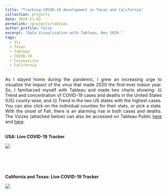 ```yaml
---
title: "Tracking COVID-19 development in Texas and California"
collection: projects
date: 2020-11-02
permalink: /projects/tableau
author_profile: false
excerpt: "Data Visualization with Tableau, Nov 2020."
tags:
  - Viz
  - Texas
  - Tableau
  - COVID-19
  - Coronavirus
  - California
---
```


<!-- Short Summary
====== -->

<div style="text-align: justify">
As I stayed home during the pandemic, I grew an increasing urge to visualize the impact of the virus that made 2020 the first-ever indoor year. So, I familiarzed myself with Tableau and made two charts showing: (i) Trend and concentration of COVID-19 cases and deaths in the United States (US) county-wise, and (i) Trend in the two US states with the highest cases. You can also click on the individual counties for their stats, or pick a state. With the onset of Fall, there is an alarming rise in both cases and deaths. The Vizzes (attached below) can also be accessed on Tableau Public <a href="https://public.tableau.com/views/CaliforniaCOVID-19Tracker/Dashboard1?:language=en&:retry=yes&:display_count=y&:origin=viz_share_link">here</a> and <a href="https://public.tableau.com/views/CaliforniaandTexasLiveCOVID-19Tracker/Dashboard1?:language=en&:display_count=y&publish=yes&:origin=viz_share_link">here</a>. <br><br>
<!-- A separate Viz showed impact on hospitals, particularly ICU demand. Used the <a href="https://data.ca.gov/dataset/covid-19-hospital-data">database</a> from California Open Data Portal. <br><br> -->
</div>

<b>USA: Live COVID-19 Tracker</b>
<div>
<div class='tableauPlaceholder' id='viz1604546435593' style='position: relative'><noscript><a href='#'><img alt=' ' src='https:&#47;&#47;public.tableau.com&#47;static&#47;images&#47;Ca&#47;CaliforniaCOVID-19Tracker&#47;Dashboard1&#47;1_rss.png' style='border: none' /></a></noscript><object class='tableauViz'  style='display:none;'><param name='host_url' value='https%3A%2F%2Fpublic.tableau.com%2F' /> <param name='embed_code_version' value='3' /> <param name='site_root' value='' /><param name='name' value='CaliforniaCOVID-19Tracker&#47;Dashboard1' /><param name='tabs' value='no' /><param name='toolbar' value='yes' /><param name='static_image' value='https:&#47;&#47;public.tableau.com&#47;static&#47;images&#47;Ca&#47;CaliforniaCOVID-19Tracker&#47;Dashboard1&#47;1.png' /> <param name='animate_transition' value='yes' /><param name='display_static_image' value='yes' /><param name='display_spinner' value='yes' /><param name='display_overlay' value='yes' /><param name='display_count' value='yes' /><param name='language' value='en' /></object></div>                <script type='text/javascript'>                    var divElement = document.getElementById('viz1604546435593');                    var vizElement = divElement.getElementsByTagName('object')[0];                    if ( divElement.offsetWidth > 800 ) { vizElement.style.width='1150px';vizElement.style.height='727px';} else if ( divElement.offsetWidth > 500 ) { vizElement.style.width='1150px';vizElement.style.height='727px';} else { vizElement.style.width='100%';vizElement.style.height='877px';}                     var scriptElement = document.createElement('script');                    scriptElement.src = 'https://public.tableau.com/javascripts/api/viz_v1.js';                    vizElement.parentNode.insertBefore(scriptElement, vizElement);                </script>
</div>

<br><br> <br><br>
<b>California and Texas: Live COVID-19 Tracker</b>
<div>
<div class='tableauPlaceholder' id='viz1607914749839' style='position: relative'><noscript><a href='#'><img alt=' ' src='https:&#47;&#47;public.tableau.com&#47;static&#47;images&#47;Ca&#47;CaliforniaandTexasLiveCOVID-19Tracker&#47;Dashboard1&#47;1_rss.png' style='border: none' /></a></noscript><object class='tableauViz'  style='display:none;'><param name='host_url' value='https%3A%2F%2Fpublic.tableau.com%2F' /> <param name='embed_code_version' value='3' /> <param name='site_root' value='' /><param name='name' value='CaliforniaandTexasLiveCOVID-19Tracker&#47;Dashboard1' /><param name='tabs' value='no' /><param name='toolbar' value='yes' /><param name='static_image' value='https:&#47;&#47;public.tableau.com&#47;static&#47;images&#47;Ca&#47;CaliforniaandTexasLiveCOVID-19Tracker&#47;Dashboard1&#47;1.png' /> <param name='animate_transition' value='yes' /><param name='display_static_image' value='yes' /><param name='display_spinner' value='yes' /><param name='display_overlay' value='yes' /><param name='display_count' value='yes' /><param name='language' value='en' /><param name='filter' value='publish=yes' /></object></div>                <script type='text/javascript'>                    var divElement = document.getElementById('viz1607914749839');                    var vizElement = divElement.getElementsByTagName('object')[0];                    if ( divElement.offsetWidth > 800 ) { vizElement.style.width='1150px';vizElement.style.height='727px';} else if ( divElement.offsetWidth > 500 ) { vizElement.style.width='1150px';vizElement.style.height='727px';} else { vizElement.style.width='100%';vizElement.style.height='1227px';}                     var scriptElement = document.createElement('script');                    scriptElement.src = 'https://public.tableau.com/javascripts/api/viz_v1.js';                    vizElement.parentNode.insertBefore(scriptElement, vizElement);                </script>
</div>